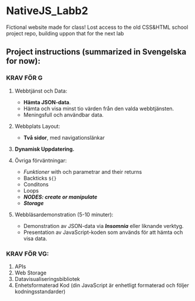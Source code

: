 # NativeJS_Labb2

Fictional website made for class!
Lost access to the old CSS&HTML school project repo, building uppon that for the next lab

## Project instructions (summarized in Svengelska for now):

### KRAV FÖR G

1. Webbtjänst och Data:

   - **Hämta JSON-data**.
   - Hämta och visa minst tio värden från den valda webbtjänsten.
   - Meningsfull och användbar data.

2. Webbplats Layout:
   - **Två sidor**, med navigationslänkar
3. **Dynamisk Uppdatering.**
4. Övriga förväntningar:
   - _Funktioner_ with och parametrar and their returns
   - Backticks `${}`
   - Conditons
   - Loops
   - **_NODES: create or manipulate_**
   - **_Storage_**
5. Webbläsardemonstration (5-10 minuter):
   - Demonstration av JSON-data via **_Insomnia_** eller liknande verktyg.
   - Presentation av JavaScript-koden som används för att hämta och visa data.

### KRAV FÖR VG:

1. APIs
2. Web Storage
3. Datavisualiseringsbibliotek
4. Enhetsformaterad Kod (din JavaScript är enhetligt formaterad och följer kodningsstandarder)
